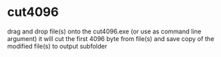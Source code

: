 # cut4096
drag and drop file(s) onto the cut4096.exe (or use as command line argument)
it will cut the first 4096 byte from file(s) and save copy of the modified file(s) to output subfolder
